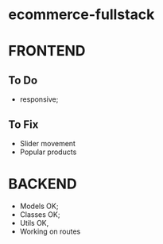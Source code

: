 # ecommerce-fullstack

# FRONTEND

## To Do

- responsive;


## To Fix

- Slider movement
- Popular products


# BACKEND

- Models OK;
- Classes OK;
- Utils OK,
- Working on routes